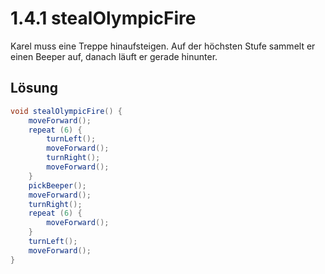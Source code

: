 # 1.4.1 stealOlympicFire

Karel muss eine Treppe hinaufsteigen. Auf der höchsten Stufe sammelt er einen Beeper auf,
danach läuft er gerade hinunter.

## Lösung

```java
void stealOlympicFire() {
    moveForward();
    repeat (6) {
        turnLeft();
        moveForward();
        turnRight();
        moveForward();
    }
    pickBeeper();
    moveForward();
    turnRight();
    repeat (6) {
        moveForward();
    }
    turnLeft();
    moveForward();
}
```
